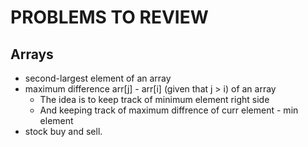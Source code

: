 # PROBLEMS TO REVIEW
## Arrays
- second-largest element of an array
- maximum difference arr[j] - arr[i] (given that j > i) of an array
  - The idea is to keep track of minimum element right side
  - And keeping track of maximum diffrence of curr element - min element
- stock buy and sell.